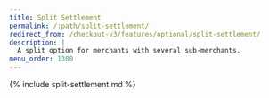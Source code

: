 ```yaml
---
title: Split Settlement
permalink: /:path/split-settlement/
redirect_from: /checkout-v3/features/optional/split-settlement/
description: |
  A split option for merchants with several sub-merchants.
menu_order: 1300
---
```


{% include split-settlement.md %}
